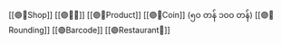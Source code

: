 [[🟣🏪Shop]]
[[🟣🏪👥]]
[[🟣🏪Product]]
[[🟣🏪Coin]] (၅၀ တန် ၁၀၀ တန်)
[[🟣🏪Rounding]] 
[[🟣Barcode]]
[[🟣Restaurant🍳]]

